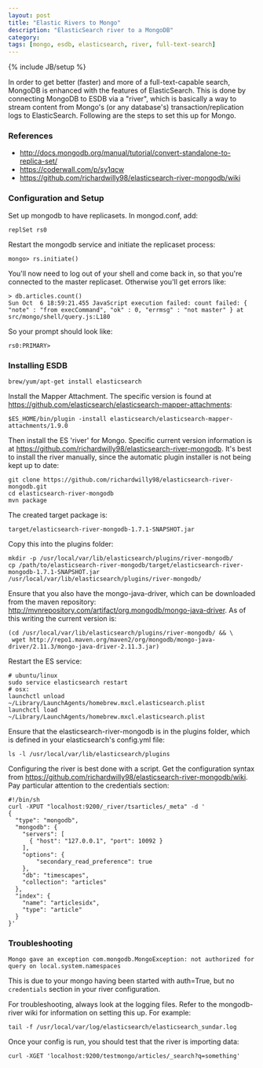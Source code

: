 ```yaml
---
layout: post
title: "Elastic Rivers to Mongo"
description: "ElasticSearch river to a MongoDB"
category: 
tags: [mongo, esdb, elasticsearch, river, full-text-search]
---
```

{% include JB/setup %}

In order to get better (faster) and more of a full-text-capable search,
MongoDB is enhanced with the features of ElasticSearch. This is done by
connecting MongoDB to ESDB via a "river", which is basically a way to 
stream content from Mongo's (or any database's) transaction/replication
logs to ElasticSearch. Following are the steps to set this up for Mongo.

### References

* http://docs.mongodb.org/manual/tutorial/convert-standalone-to-replica-set/
* https://coderwall.com/p/sy1qcw
* https://github.com/richardwilly98/elasticsearch-river-mongodb/wiki


### Configuration and Setup

Set up mongodb to have replicasets. In mongod.conf, add:

    replSet rs0

Restart the mongodb service and initiate the replicaset process:

    mongo> rs.initiate()

You'll now need to log out of your shell and come back in, so that
you're connected to the master replicaset. Otherwise you'll get 
errors like:

    > db.articles.count()
    Sun Oct  6 18:59:21.455 JavaScript execution failed: count failed: { "note" : "from execCommand", "ok" : 0, "errmsg" : "not master" } at src/mongo/shell/query.js:L180

So your prompt should look like:
    
    rs0:PRIMARY>

### Installing ESDB

    brew/yum/apt-get install elasticsearch

Install the Mapper Attachment. The specific version is found at
https://github.com/elasticsearch/elasticsearch-mapper-attachments:

    $ES_HOME/bin/plugin -install elasticsearch/elasticsearch-mapper-attachments/1.9.0

Then install the ES 'river' for Mongo. Specific current version information is
at https://github.com/richardwilly98/elasticsearch-river-mongodb.
It's best to install the river manually, since the automatic plugin installer is
not being kept up to date:
    
    git clone https://github.com/richardwilly98/elasticsearch-river-mongodb.git
    cd elasticsearch-river-mongodb
    mvn package

The created target package is:

    target/elasticsearch-river-mongodb-1.7.1-SNAPSHOT.jar

Copy this into the plugins folder:

    mkdir -p /usr/local/var/lib/elasticsearch/plugins/river-mongodb/
    cp /path/to/elasticsearch-river-mongodb/target/elasticsearch-river-mongodb-1.7.1-SNAPSHOT.jar /usr/local/var/lib/elasticsearch/plugins/river-mongodb/

Ensure that you also have the mongo-java-driver, which can be downloaded from
the maven repository: http://mvnrepository.com/artifact/org.mongodb/mongo-java-driver.
As of this writing the current version is:

    (cd /usr/local/var/lib/elasticsearch/plugins/river-mongodb/ && \
     wget http://repo1.maven.org/maven2/org/mongodb/mongo-java-driver/2.11.3/mongo-java-driver-2.11.3.jar)
    
Restart the ES service:
    
    # ubuntu/linux
    sudo service elasticsearch restart
    # osx:
    launchctl unload ~/Library/LaunchAgents/homebrew.mxcl.elasticsearch.plist
    launchctl load ~/Library/LaunchAgents/homebrew.mxcl.elasticsearch.plist

Ensure that the elasticsearch-river-mongodb is in the plugins folder, 
which is defined in your elasticsearch's config.yml file:

    ls -l /usr/local/var/lib/elasticsearch/plugins

Configuring the river is best done with a script. Get the configuration syntax
from https://github.com/richardwilly98/elasticsearch-river-mongodb/wiki.
Pay particular attention to the credentials section:

    #!/bin/sh
    curl -XPUT "localhost:9200/_river/tsarticles/_meta" -d '
    {
      "type": "mongodb",
      "mongodb": {
        "servers": [
          { "host": "127.0.0.1", "port": 10092 }
        ],
        "options": { 
            "secondary_read_preference": true 
        },
        "db": "timescapes",
        "collection": "articles"
      },
      "index": {
        "name": "articlesidx",
        "type": "article"
      }
    }'

### Troubleshooting

    Mongo gave an exception com.mongodb.MongoException: not authorized for query on local.system.namespaces

This is due to your mongo having been started with auth=True, but 
no `credentials` section in your river configuration.

For troubleshooting, always look at the logging files. Refer to the mongodb-river
wiki for information on setting this up. For example:

    tail -f /usr/local/var/log/elasticsearch/elasticsearch_sundar.log

Once your config is run, you should test that the river is importing data:

    curl -XGET 'localhost:9200/testmongo/articles/_search?q=something'




